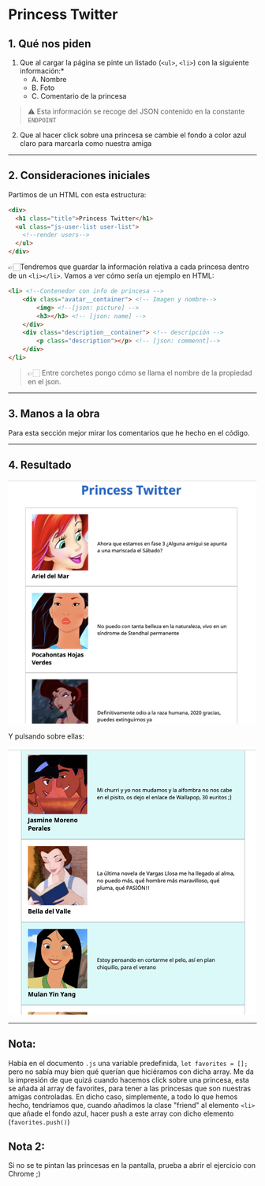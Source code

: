 # Princess Twitter 
## 1. Qué nos piden
1. Que al cargar la página se pinte un listado (`<ul>`, `<li>`) con  la siguiente información:*
   -  A. Nombre
   -  B. Foto
   - C. Comentario de la princesa

>  ⚠️ Esta información se recoge del JSON contenido en la constante `ENDPOINT`

2. Que al hacer click sobre una princesa se cambie el fondo a color azul claro para marcarla como nuestra amiga

---

## 2. Consideraciones iniciales

Partimos de un HTML con esta estructura:

```html
<div>
  <h1 class="title">Princess Twitter</h1>
  <ul class="js-user-list user-list">
    <!--render users-->
  </ul>
</div>
```

 👉🏻Tendremos que guardar la información relativa a cada princesa dentro de un `<li></li>`. Vamos a ver cómo sería un ejemplo en HTML:

```html
<li> <!--Contenedor con info de princesa --> 
	<div class="avatar__container"> <!-- Imagen y nombre--> 
		<img> <!--[json: picture] --> 
		<h3></h3> <!-- [json: name] --> 
	</div>
	<div class="description__container"> <!-- descripción -->
		<p class="description"></p> <!-- [json: commennt]-->
	</div>
</li>
```

>  👉🏻 Entre corchetes pongo cómo se llama el nombre de la propiedad en el json.

---

## 3. Manos a la obra

Para esta sección mejor mirar los comentarios que he hecho en el código. 

---

## 4. Resultado

![image-20200703153625583](./image-20200703153625583.png)



 Y pulsando sobre ellas:

![image-20200703153718734](./image-20200703153718734.png)

---

## Nota:

Había en el documento `.js` una variable predefinida, `let favorites = [];` pero no sabía muy bien qué querían que hiciéramos con dicha array. Me da la impresión de que quizá cuando hacemos click sobre una princesa, esta se añada al array de favorites, para tener a las princesas que son nuestras amigas controladas. En dicho caso, simplemente, a todo lo que hemos hecho, tendríamos que, cuando añadimos la clase "friend" al elemento `<li>` que añade el fondo azul, hacer push a este array con dicho elemento (`favorites.push()`)

## Nota 2:

Si no se te pintan las princesas en la pantalla, prueba a abrir el ejercicio con Chrome ;) 

